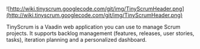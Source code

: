 ![http://wiki.tinyscrum.googlecode.com/git/img/TinyScrumHeader.png](http://wiki.tinyscrum.googlecode.com/git/img/TinyScrumHeader.png)

TinyScrum is a Vaadin web application you can use to manage Scrum projects. It supports backlog management (features, releases, user stories, tasks), iteration planning and a personalized dashboard.
